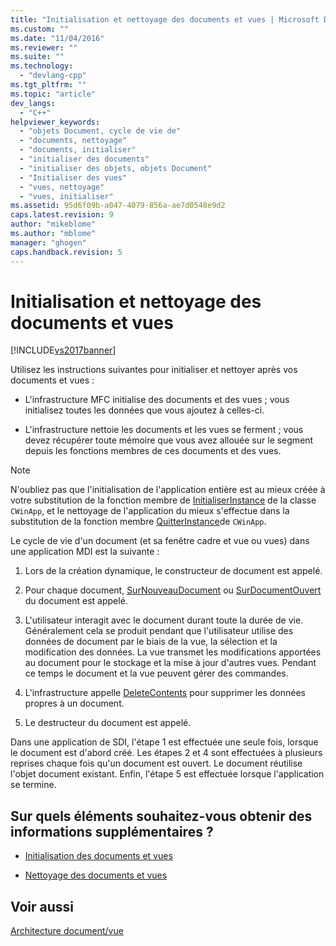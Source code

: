 ```yaml
---
title: "Initialisation et nettoyage des documents et vues | Microsoft Docs"
ms.custom: ""
ms.date: "11/04/2016"
ms.reviewer: ""
ms.suite: ""
ms.technology: 
  - "devlang-cpp"
ms.tgt_pltfrm: ""
ms.topic: "article"
dev_langs: 
  - "C++"
helpviewer_keywords: 
  - "objets Document, cycle de vie de"
  - "documents, nettoyage"
  - "documents, initialiser"
  - "initialiser des documents"
  - "initialiser des objets, objets Document"
  - "Initialiser des vues"
  - "vues, nettoyage"
  - "vues, initialiser"
ms.assetid: 95d6f09b-a047-4079-856a-ae7d0548e9d2
caps.latest.revision: 9
author: "mikeblome"
ms.author: "mblome"
manager: "ghogen"
caps.handback.revision: 5
---
```

# Initialisation et nettoyage des documents et vues
[!INCLUDE[vs2017banner](../assembler/inline/includes/vs2017banner.md)]

Utilisez les instructions suivantes pour initialiser et nettoyer après vos documents et vues :  
  
-   L'infrastructure MFC initialise des documents et des vues ; vous initialisez toutes les données que vous ajoutez à celles\-ci.  
  
-   L'infrastructure nettoie les documents et les vues se ferment ; vous devez récupérer toute mémoire que vous avez allouée sur le segment depuis les fonctions membres de ces documents et des vues.  
  
> [!NOTE]
>  N'oubliez pas que l'initialisation de l'application entière est au mieux créée à votre substitution de la fonction membre de [InitialiserInstance](../Topic/CWinApp::InitInstance.md) de la classe `CWinApp`, et le nettoyage de l'application du mieux s'effectue dans la substitution de la fonction membre [QuitterInstance](../Topic/CWinApp::ExitInstance.md)de `CWinApp`.  
  
 Le cycle de vie d'un document \(et sa fenêtre cadre et vue ou vues\) dans une application MDI est la suivante :  
  
1.  Lors de la création dynamique, le constructeur de document est appelé.  
  
2.  Pour chaque document, [SurNouveauDocument](../Topic/CDocument::OnNewDocument.md) ou [SurDocumentOuvert](../Topic/CDocument::OnOpenDocument.md) du document est appelé.  
  
3.  L'utilisateur interagit avec le document durant toute la durée de vie.  Généralement cela se produit pendant que l'utilisateur utilise des données de document par le biais de la vue, la sélection et la modification des données.  La vue transmet les modifications apportées au document pour le stockage et la mise à jour d'autres vues.  Pendant ce temps le document et la vue peuvent gérer des commandes.  
  
4.  L'infrastructure appelle [DeleteContents](../Topic/CDocument::DeleteContents.md) pour supprimer les données propres à un document.  
  
5.  Le destructeur du document est appelé.  
  
 Dans une application de SDI, l'étape 1 est effectuée une seule fois, lorsque le document est d'abord créé.  Les étapes 2 et 4 sont effectuées à plusieurs reprises chaque fois qu'un document est ouvert.  Le document réutilise l'objet document existant.  Enfin, l'étape 5 est effectuée lorsque l'application se termine.  
  
## Sur quels éléments souhaitez\-vous obtenir des informations supplémentaires ?  
  
-   [Initialisation des documents et vues](../mfc/initializing-documents-and-views.md)  
  
-   [Nettoyage des documents et vues](../mfc/cleaning-up-documents-and-views.md)  
  
## Voir aussi  
 [Architecture document\/vue](../mfc/document-view-architecture.md)